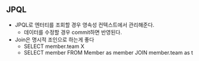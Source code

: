 ## JPQL
- JPQL로 엔터티를 조회할 경우 영속성 컨텍스트에서 관리해준다.
  - 데이터를 수정할 경우 commit하면 반영된다.
- Join은 명시적 조인으로 하는게 좋다 
  - SELECT member.team X
  - SELECT member FROM Member as member JOIN member.team as t

